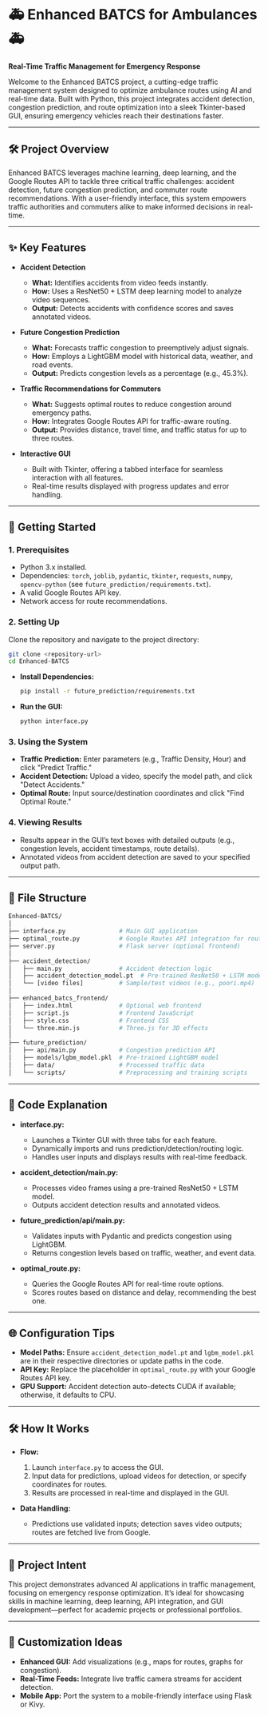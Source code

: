 # 🚑 Enhanced BATCS for Ambulances 🚑  
**Real-Time Traffic Management for Emergency Response**  

Welcome to the Enhanced BATCS project, a cutting-edge traffic management system designed to optimize ambulance routes using AI and real-time data. Built with Python, this project integrates accident detection, congestion prediction, and route optimization into a sleek Tkinter-based GUI, ensuring emergency vehicles reach their destinations faster.

---

## 🛠️ Project Overview  
Enhanced BATCS leverages machine learning, deep learning, and the Google Routes API to tackle three critical traffic challenges: accident detection, future congestion prediction, and commuter route recommendations. With a user-friendly interface, this system empowers traffic authorities and commuters alike to make informed decisions in real-time.

---

## ✨ Key Features  
- **Accident Detection**  
  - **What:** Identifies accidents from video feeds instantly.  
  - **How:** Uses a ResNet50 + LSTM deep learning model to analyze video sequences.  
  - **Output:** Detects accidents with confidence scores and saves annotated videos.  

- **Future Congestion Prediction**  
  - **What:** Forecasts traffic congestion to preemptively adjust signals.  
  - **How:** Employs a LightGBM model with historical data, weather, and road events.  
  - **Output:** Predicts congestion levels as a percentage (e.g., 45.3%).  

- **Traffic Recommendations for Commuters**  
  - **What:** Suggests optimal routes to reduce congestion around emergency paths.  
  - **How:** Integrates Google Routes API for traffic-aware routing.  
  - **Output:** Provides distance, travel time, and traffic status for up to three routes.  

- **Interactive GUI**  
  - Built with Tkinter, offering a tabbed interface for seamless interaction with all features.  
  - Real-time results displayed with progress updates and error handling.  

---

## 🚀 Getting Started  

### 1. Prerequisites  
- Python 3.x installed.  
- Dependencies: `torch`, `joblib`, `pydantic`, `tkinter`, `requests`, `numpy`, `opencv-python` (see `future_prediction/requirements.txt`).  
- A valid Google Routes API key.  
- Network access for route recommendations.  

### 2. Setting Up  
Clone the repository and navigate to the project directory:  
```bash  
git clone <repository-url>  
cd Enhanced-BATCS  
```  

- **Install Dependencies:**  
  ```bash  
  pip install -r future_prediction/requirements.txt  
  ```  

- **Run the GUI:**  
  ```bash  
  python interface.py  
  ```  

### 3. Using the System  
- **Traffic Prediction:** Enter parameters (e.g., Traffic Density, Hour) and click "Predict Traffic."  
- **Accident Detection:** Upload a video, specify the model path, and click "Detect Accidents."  
- **Optimal Route:** Input source/destination coordinates and click "Find Optimal Route."  

### 4. Viewing Results  
- Results appear in the GUI’s text boxes with detailed outputs (e.g., congestion levels, accident timestamps, route details).  
- Annotated videos from accident detection are saved to your specified output path.  

---

## 💾 File Structure  
```bash  
Enhanced-BATCS/  
│  
├── interface.py               # Main GUI application  
├── optimal_route.py           # Google Routes API integration for route recommendations  
├── server.py                  # Flask server (optional frontend)  
│  
├── accident_detection/  
│   ├── main.py                # Accident detection logic  
│   ├── accident_detection_model.pt  # Pre-trained ResNet50 + LSTM model  
│   └── [video files]          # Sample/test videos (e.g., poori.mp4)  
│  
├── enhanced_batcs_frontend/  
│   ├── index.html             # Optional web frontend  
│   ├── script.js              # Frontend JavaScript  
│   ├── style.css              # Frontend CSS  
│   └── three.min.js           # Three.js for 3D effects  
│  
├── future_prediction/  
│   ├── api/main.py            # Congestion prediction API  
│   ├── models/lgbm_model.pkl  # Pre-trained LightGBM model  
│   ├── data/                  # Processed traffic data  
│   └── scripts/               # Preprocessing and training scripts  
```  

---

## 📝 Code Explanation  
- **interface.py:**  
  - Launches a Tkinter GUI with three tabs for each feature.  
  - Dynamically imports and runs prediction/detection/routing logic.  
  - Handles user inputs and displays results with real-time feedback.  

- **accident_detection/main.py:**  
  - Processes video frames using a pre-trained ResNet50 + LSTM model.  
  - Outputs accident detection results and annotated videos.  

- **future_prediction/api/main.py:**  
  - Validates inputs with Pydantic and predicts congestion using LightGBM.  
  - Returns congestion levels based on traffic, weather, and event data.  

- **optimal_route.py:**  
  - Queries the Google Routes API for real-time route options.  
  - Scores routes based on distance and delay, recommending the best one.  

---

## 🌐 Configuration Tips  
- **Model Paths:** Ensure `accident_detection_model.pt` and `lgbm_model.pkl` are in their respective directories or update paths in the code.  
- **API Key:** Replace the placeholder in `optimal_route.py` with your Google Routes API key.  
- **GPU Support:** Accident detection auto-detects CUDA if available; otherwise, it defaults to CPU.  

---

## 🛠️ How It Works  
- **Flow:**  
  1. Launch `interface.py` to access the GUI.  
  2. Input data for predictions, upload videos for detection, or specify coordinates for routes.  
  3. Results are processed in real-time and displayed in the GUI.  

- **Data Handling:**  
  - Predictions use validated inputs; detection saves video outputs; routes are fetched live from Google.  

---

## 🎯 Project Intent  
This project demonstrates advanced AI applications in traffic management, focusing on emergency response optimization. It’s ideal for showcasing skills in machine learning, deep learning, API integration, and GUI development—perfect for academic projects or professional portfolios.

---

## 🔧 Customization Ideas  
- **Enhanced GUI:** Add visualizations (e.g., maps for routes, graphs for congestion).  
- **Real-Time Feeds:** Integrate live traffic camera streams for accident detection.  
- **Mobile App:** Port the system to a mobile-friendly interface using Flask or Kivy.  
